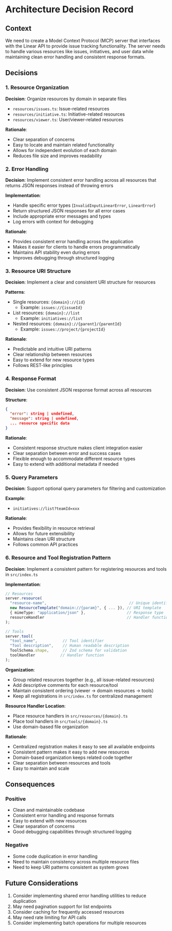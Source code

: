 # Architecture Decision Record

## Context

We need to create a Model Context Protocol (MCP) server that interfaces with the Linear API to provide issue tracking functionality. The server needs to handle various resources like issues, initiatives, and user data while maintaining clean error handling and consistent response formats.

## Decisions

### 1. Resource Organization

**Decision**: Organize resources by domain in separate files

- `resources/issues.ts`: Issue-related resources
- `resources/initiative.ts`: Initiative-related resources
- `resources/viewer.ts`: User/viewer-related resources

**Rationale**:

- Clear separation of concerns
- Easy to locate and maintain related functionality
- Allows for independent evolution of each domain
- Reduces file size and improves readability

### 2. Error Handling

**Decision**: Implement consistent error handling across all resources that returns JSON responses instead of throwing errors

**Implementation**:

- Handle specific error types (`InvalidInputLinearError`, `LinearError`)
- Return structured JSON responses for all error cases
- Include appropriate error messages and types
- Log errors with context for debugging

**Rationale**:

- Provides consistent error handling across the application
- Makes it easier for clients to handle errors programmatically
- Maintains API stability even during errors
- Improves debugging through structured logging

### 3. Resource URI Structure

**Decision**: Implement a clear and consistent URI structure for resources

**Patterns**:

- Single resources: `{domain}://{id}`
  - Example: `issues://{issueId}`
- List resources: `{domain}://list`
  - Example: `initiatives://list`
- Nested resources: `{domain}://{parent}/{parentId}`
  - Example: `issues://project/{projectId}`

**Rationale**:

- Predictable and intuitive URI patterns
- Clear relationship between resources
- Easy to extend for new resource types
- Follows REST-like principles

### 4. Response Format

**Decision**: Use consistent JSON response format across all resources

**Structure**:

```json
{
  "error": string | undefined,
  "message": string | undefined,
  ... resource specific data
}
```

**Rationale**:

- Consistent response structure makes client integration easier
- Clear separation between error and success cases
- Flexible enough to accommodate different resource types
- Easy to extend with additional metadata if needed

### 5. Query Parameters

**Decision**: Support optional query parameters for filtering and customization

**Example**:

- `initiatives://list?teamId=xxx`

**Rationale**:

- Provides flexibility in resource retrieval
- Allows for future extensibility
- Maintains clean URI structure
- Follows common API practices

### 6. Resource and Tool Registration Pattern

**Decision**: Implement a consistent pattern for registering resources and tools in `src/index.ts`

**Implementation**:

```typescript
// Resources
server.resource(
  "resource-name",                                    // Unique identifier
  new ResourceTemplate("domain://{param}", { ... }), // URI template
  { mimeType: "application/json" },                  // Response type
  resourceHandler                                    // Handler function
);

// Tools
server.tool(
  "tool_name",           // Tool identifier
  "Tool description",    // Human readable description
  ToolSchema.shape,      // Zod schema for validation
  toolHandler           // Handler function
);
```

**Organization**:

- Group related resources together (e.g., all issue-related resources)
- Add descriptive comments for each resource/tool
- Maintain consistent ordering (viewer -> domain resources -> tools)
- Keep all registrations in `src/index.ts` for centralized management

**Resource Handler Location**:

- Place resource handlers in `src/resources/{domain}.ts`
- Place tool handlers in `src/tools/{domain}.ts`
- Use domain-based file organization

**Rationale**:

- Centralized registration makes it easy to see all available endpoints
- Consistent pattern makes it easy to add new resources
- Domain-based organization keeps related code together
- Clear separation between resources and tools
- Easy to maintain and scale

## Consequences

### Positive

- Clean and maintainable codebase
- Consistent error handling and response formats
- Easy to extend with new resources
- Clear separation of concerns
- Good debugging capabilities through structured logging

### Negative

- Some code duplication in error handling
- Need to maintain consistency across multiple resource files
- Need to keep URI patterns consistent as system grows

## Future Considerations

1. Consider implementing shared error handling utilities to reduce duplication
2. May need pagination support for list endpoints
3. Consider caching for frequently accessed resources
4. May need rate limiting for API calls
5. Consider implementing batch operations for multiple resources
